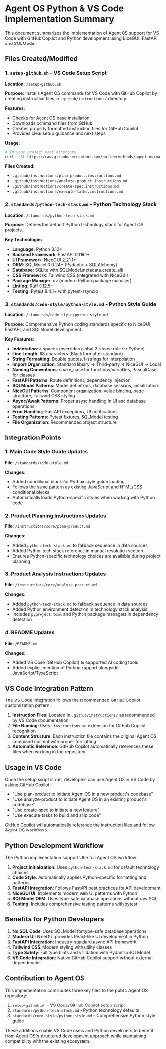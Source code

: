# Agent OS Python & VS Code Implementation Summary

This document summarizes the implementation of Agent OS support for VS Code with GitHub Copilot and Python development using NiceGUI, FastAPI, and SQLModel.

## Files Created/Modified

### 1. `setup-github.sh` - VS Code Setup Script

**Location**: `/setup-github.sh`

**Purpose**: Installs Agent OS commands for VS Code with GitHub Copilot by creating instruction files in `.github/instructions/` directory.

**Features**:
- Checks for Agent OS base installation
- Downloads command files from GitHub
- Creates properly formatted instruction files for GitHub Copilot
- Provides clear setup guidance and next steps

**Usage**:
```bash
# In your project root directory
curl -sSL https://raw.githubusercontent.com/buildermethods/agent-os/main/setup-github.sh | bash
```

**Files Created**:
- `.github/instructions/plan-product.instructions.md`
- `.github/instructions/analyze-product.instructions.md`
- `.github/instructions/create-spec.instructions.md`
- `.github/instructions/execute-tasks.instructions.md`

### 2. `standards/python-tech-stack.md` - Python Technology Stack

**Location**: `/standards/python-tech-stack.md`

**Purpose**: Defines the default Python technology stack for Agent OS projects.

**Key Technologies**:
- **Language**: Python 3.12+
- **Backend Framework**: FastAPI 0.116.1+
- **UI Framework**: NiceGUI 2.21.1+
- **ORM**: SQLModel 0.0.24+ (Pydantic + SQLAlchemy)
- **Database**: SQLite with SQLModel.metadata.create_all()
- **CSS Framework**: Tailwind CSS (integrated with NiceGUI)
- **Package Manager**: uv (modern Python package manager)
- **Linting**: Ruff 0.12.5+
- **Testing**: Pytest 8.4.1+ with pytest-asyncio

### 3. `standards/code-style/python-style.md` - Python Style Guide

**Location**: `/standards/code-style/python-style.md`

**Purpose**: Comprehensive Python coding standards specific to NiceGUI, FastAPI, and SQLModel development.

**Key Features**:
- **Indentation**: 4 spaces (overrides global 2-space rule for Python)
- **Line Length**: 88 characters (Black formatter standard)
- **String Formatting**: Double quotes, f-strings for interpolation
- **Import Organization**: Standard library → Third-party → NiceGUI → Local
- **Naming Conventions**: snake_case for functions/variables, PascalCase for classes
- **FastAPI Patterns**: Route definitions, dependency injection
- **SQLModel Patterns**: Model definitions, database sessions, initialization
- **NiceGUI Patterns**: Component organization, value binding, page structure, Tailwind CSS styling
- **Async/Await Patterns**: Proper async handling in UI and database operations
- **Error Handling**: FastAPI exceptions, UI notifications
- **Testing Patterns**: Pytest fixtures, SQLModel testing
- **File Organization**: Recommended project structure

## Integration Points

### 1. Main Code Style Guide Updates

**File**: `/standards/code-style.md`

**Changes**:
- Added conditional block for Python style guide loading
- Follows the same pattern as existing JavaScript and HTML/CSS conditional blocks
- Automatically loads Python-specific styles when working with Python code

### 2. Product Planning Instructions Updates

**File**: `/instructions/core/plan-product.md`

**Changes**:
- Added `python-tech-stack.md` to fallback sequence in data sources
- Added Python tech stack reference in manual resolution section
- Ensures Python-specific technology choices are available during project planning

### 3. Product Analysis Instructions Updates

**File**: `/instructions/core/analyze-product.md`

**Changes**:
- Added `python-tech-stack.md` to fallback sequence in data sources
- Added Python environment detection in technology stack analysis
- Includes `pyproject.toml` and Python package managers in dependency detection

### 4. README Updates

**File**: `/README.md`

**Changes**:
- Added VS Code (GitHub Copilot) to supported AI coding tools
- Added explicit mention of Python support alongside JavaScript/TypeScript

## VS Code Integration Pattern

The VS Code integration follows the recommended GitHub Copilot customization pattern:

1. **Instruction Files**: Located in `.github/instructions/` as recommended by VS Code documentation
2. **File Naming**: Uses `.instructions.md` extension for GitHub Copilot recognition
3. **Content Structure**: Each instruction file contains the original Agent OS command content with proper formatting
4. **Automatic Reference**: GitHub Copilot automatically references these files when working in the repository

## Usage in VS Code

Once the setup script is run, developers can use Agent OS in VS Code by asking GitHub Copilot:

- "Use plan-product to initiate Agent OS in a new product's codebase"
- "Use analyze-product to initiate Agent OS in an existing product's codebase"  
- "Use create-spec to initiate a new feature"
- "Use execute-tasks to build and ship code"

GitHub Copilot will automatically reference the instruction files and follow Agent OS workflows.

## Python Development Workflow

The Python implementation supports the full Agent OS workflow:

1. **Project Initialization**: Uses `python-tech-stack.md` for default technology choices
2. **Code Style**: Automatically applies Python-specific formatting and patterns
3. **FastAPI Integration**: Follows FastAPI best practices for API development
4. **NiceGUI UI**: Implements modern web UI patterns with Python
5. **SQLModel ORM**: Uses type-safe database operations without raw SQL
6. **Testing**: Includes comprehensive testing patterns with pytest

## Benefits for Python Developers

1. **No SQL Code**: Uses SQLModel for type-safe database operations
2. **Modern UI**: NiceGUI provides React-like UI development in Python
3. **FastAPI Integration**: Industry-standard async API framework
4. **Tailwind CSS**: Modern styling with utility classes
5. **Type Safety**: Full type hints and validation with Pydantic/SQLModel
6. **VS Code Integration**: Native GitHub Copilot support without external dependencies

## Contribution to Agent OS

This implementation contributes three key files to the public Agent OS repository:

1. `setup-github.sh` - VS Code/GitHub Copilot setup script
2. `standards/python-tech-stack.md` - Python technology defaults
3. `standards/code-style/python-style.md` - Comprehensive Python style guide

These additions enable VS Code users and Python developers to benefit from Agent OS's structured development approach while maintaining compatibility with the existing ecosystem.

